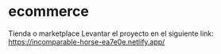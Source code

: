 # ecommerce
Tienda o marketplace
Levantar el proyecto en el siguiente link: https://incomparable-horse-ea7e0e.netlify.app/
